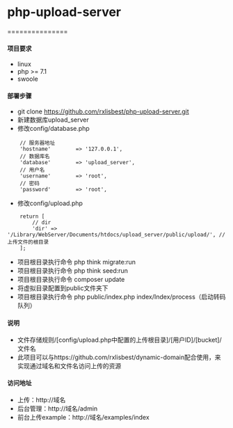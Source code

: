 # php-upload-server
===============

#### 项目要求
- linux
- php >= 7.1
- swoole

#### 部署步骤
- git clone https://github.com/rxlisbest/php-upload-server.git
- 新建数据库upload_server
- 修改config/database.php
```
    // 服务器地址
    'hostname'        => '127.0.0.1',
    // 数据库名
    'database'        => 'upload_server',
    // 用户名
    'username'        => 'root',
    // 密码
    'password'        => 'root',
```
- 修改config/upload.php
```
    return [
        // dir
        'dir' => '/Library/WebServer/Documents/htdocs/upload_server/public/upload/', // 上传文件的根目录
    ];
```
- 项目根目录执行命令 php think migrate:run
- 项目根目录执行命令 php think seed:run
- 项目根目录执行命令 composer update
- 将虚拟目录配置到public文件夹下
- 项目根目录执行命令 php public/index.php index/Index/process（启动转码队列）

#### 说明
- 文件存储规则/[config/upload.php中配置的上传根目录]/[用户ID]/[bucket]/文件名
- 此项目可以与https://github.com/rxlisbest/dynamic-domain配合使用，来实现通过域名和文件名访问上传的资源

#### 访问地址
- 上传：http://域名
- 后台管理：http://域名/admin
- 前台上传example：http://域名/examples/index
